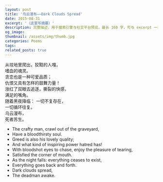 ```yaml
---
layout: post
title: '乌云漫布——Dark Clouds Spread'
date: 2015-08-31
excerpt: '（这里写摘要）'
description: 完整描述，用于搜索引擎与社交平台预览，最长 160 字，可与 excerpt 一致
og_image: 
thumbnail: /assets/img/thumb.jpg
categories: Poems
tags: 
related_posts: true
---
```


从坟地里爬出，狡黠的人嘎，  
嗜血的魂灵。  
贪恋也是一种可爱品质；  
仇恨又具有怎样的鼓舞力量！  
涨红了双眼去追逐，撕裂的快感，  
满足的嘴角。  
随着黑夜降临： 一切不复存在，  
一切循环往复。  
乌云漫布，  
死者苏生。

- The crafty man, crawl out of the graveyard,
- Have a bloodthirsty soul.
- Greed is also his lovely quality;
- And what kind of inspiring power hatred has!
- With bloodshot eyes to chase, enjoy the pleasure of tearing,
- Satisfied the corner of mouth.
- As the night falls: everything ceases to exist,
- Everything goes back and forth.
- Dark clouds spread,
- The deadman awake.